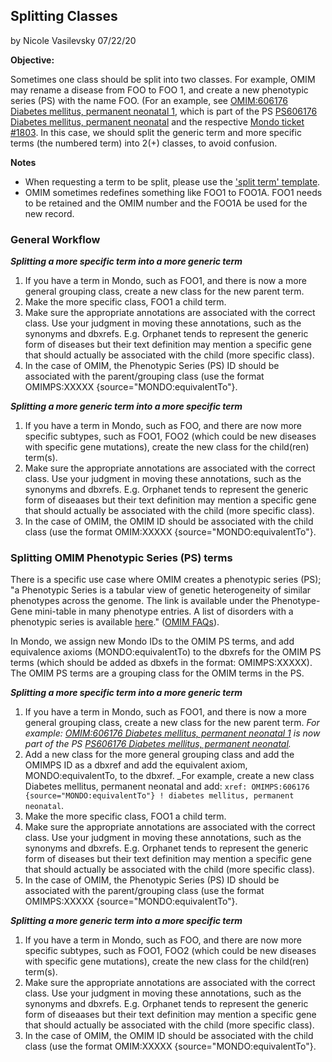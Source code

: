 
## Splitting Classes

by Nicole Vasilevsky 07/22/20

**Objective:** 

Sometimes one class should be split into two classes. For example, OMIM may rename a disease from FOO to FOO 1, and create a new phenotypic series (PS) with the name FOO. (For an example, see [OMIM:606176 Diabetes mellitus, permanent neonatal 1](https://www.omim.org/entry/606176), which is part of the PS [PS606176 Diabetes mellitus, permanent neonatal](https://www.omim.org/phenotypicSeries/PS606176) and the respective [Mondo ticket #1803](https://github.com/monarch-initiative/mondo/issues/1803). In this case, we should split the generic term and more specific terms (the numbered term) into 2(+) classes, to avoid confusion. 

**Notes**
- When requesting a term to be split, please use the ['split term' template](https://github.com/monarch-initiative/mondo/issues/new?assignees=nicolevasilevsky&labels=split&template=split-term.md&title=split+term%3A+%3Center+name%3E).
- OMIM sometimes redefines something like FOO1 to FOO1A. FOO1 needs to be retained and the OMIM number and the FOO1A be used for the new record.

### General Workflow

**_Splitting a more specific term into a more generic term_**
1. If you have a term in Mondo, such as FOO1, and there is now a more general grouping class, create a new class for the new parent term.
1. Make the more specific class, FOO1 a child term.
1. Make sure the appropriate annotations are associated with the correct class. Use your judgment in moving these annotations, such as the synonyms and dbxrefs. E.g. Orphanet tends to represent the generic form of diseases but their text definition may mention a specific gene that should actually be associated with the child (more specific class).
1. In the case of OMIM, the Phenotypic Series (PS) ID should be associated with the parent/grouping class (use the format OMIMPS:XXXXX {source="MONDO:equivalentTo"}.

**_Splitting a more generic term into a more specific term_**
1. If you have a term in Mondo, such as FOO, and there are now more specific subtypes, such as FOO1, FOO2 (which could be new diseases with specific gene mutations), create the new class for the child(ren) term(s).
1. Make sure the appropriate annotations are associated with the correct class. Use your judgment in moving these annotations, such as the synonyms and dbxrefs. E.g. Orphanet tends to represent the generic form of diseaases but their text definition may mention a specific gene that should actually be associated with the child (more specific class).
1. In the case of OMIM, the OMIM ID should be associated with the child class (use the format OMIM:XXXXX {source="MONDO:equivalentTo"}.

### Splitting OMIM Phenotypic Series (PS) terms

There is a specific use case where OMIM creates a phenotypic series (PS); "a Phenotypic Series is a tabular view of genetic heterogeneity of similar phenotypes across the genome. The link is available under the Phenotype-Gene mini-table in many phenotype entries. A list of disorders with a phenotypic series is available [here](https://www.omim.org/phenotypicSeriesTitles/all)." ([OMIM FAQs](https://www.omim.org/help/faq#1_13)).

In Mondo, we assign new Mondo IDs to the OMIM PS terms, and add equivalence axioms (MONDO:equivalentTo) to the dbxrefs for the OMIM PS terms (which should be added as dbxefs in the format: OMIMPS:XXXXX). The OMIM PS terms are a grouping class for the OMIM terms in the PS.

**_Splitting a more specific term into a more generic term_**
1. If you have a term in Mondo, such as FOO1, and there is now a more general grouping class, create a new class for the new parent term. _For example: [OMIM:606176 Diabetes mellitus, permanent neonatal 1](https://www.omim.org/entry/606176) is now part of the PS [PS606176 Diabetes mellitus, permanent neonatal](https://www.omim.org/phenotypicSeries/PS606176)._
1. Add a new class for the more general grouping class and add the OMIMPS ID as a dbxref and add the equivalent axiom, MONDO:equivalentTo, to the dbxref. _For example, create a new class Diabetes mellitus, permanent neonatal and add: `xref: OMIMPS:606176 {source="MONDO:equivalentTo"} ! diabetes mellitus, permanent neonatal`.
1. Make the more specific class, FOO1 a child term.
1. Make sure the appropriate annotations are associated with the correct class. Use your judgment in moving these annotations, such as the synonyms and dbxrefs. E.g. Orphanet tends to represent the generic form of diseases but their text definition may mention a specific gene that should actually be associated with the child (more specific class).
1. In the case of OMIM, the Phenotypic Series (PS) ID should be associated with the parent/grouping class (use the format OMIMPS:XXXXX {source="MONDO:equivalentTo"}.

**_Splitting a more generic term into a more specific term_**
1. If you have a term in Mondo, such as FOO, and there are now more specific subtypes, such as FOO1, FOO2 (which could be new diseases with specific gene mutations), create the new class for the child(ren) term(s).
1. Make sure the appropriate annotations are associated with the correct class. Use your judgment in moving these annotations, such as the synonyms and dbxrefs. E.g. Orphanet tends to represent the generic form of diseaases but their text definition may mention a specific gene that should actually be associated with the child (more specific class).
1. In the case of OMIM, the OMIM ID should be associated with the child class (use the format OMIM:XXXXX {source="MONDO:equivalentTo"}.




